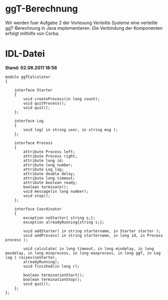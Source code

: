 ggT-Berechnung
==============
Wir werden fuer Aufgabe 2 der Vorlesung _Verteilte Systeme_ eine verteilte ggT-Berechnung in Java implementieren. Die Verbindung der Komponenten erfolgt mithilfe von Corba.

IDL-Datei
=========
**Stand: 02.06.2011 18:56**

    module ggTCalculator
    {

        interface Starter
        {
            void createProcess(in long count);
            void quitProcess();
            void quit();
        };

        interface Log
        {
            void log( in string user, in string msg );
        };

        interface Process
        {
            attribute Process left;
            attribute Process right;
            attribute long id;
            attribute long number;
            attribute Log log;
            attribute double delay;
            attribute long timeout;
            attribute boolean ready;
            boolean terminate();
            void message(in long number);
            void stop();
        };

        interface Coordinator
        {
            exception noStarter{ string s;};
            exception alreadyRunning{string s;};

            void addStarter( in string startername, in Starter starter );
            void addProcess( in string startername, in long id, in Process process );

            void calculate( in long timeout, in long mindelay, in long maxdelay, in long minprocess, in long maxprocess, in long ggT, in Log log ) raises(noStarter,
            alreadyRunning);
            void finished(in long r);

            boolean terminationStart();
            boolean terminationStop();
            void quit();
        };
    };